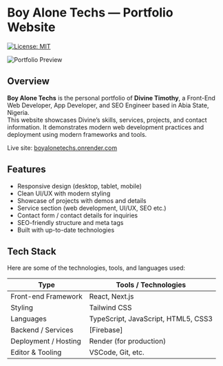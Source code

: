 # Boy Alone Techs — Portfolio Website

[![License: MIT](https://img.shields.io/badge/License-MIT-yellow.svg)](LICENSE)

![Portfolio Preview](/preview.png)

## Overview

**Boy Alone Techs** is the personal portfolio of **Divine Timothy**, a Front-End Web Developer, App Developer, and SEO Engineer based in Abia State, Nigeria.  
This website showcases Divine’s skills, services, projects, and contact information. It demonstrates modern web development practices and deployment using modern frameworks and tools.

Live site: [boyalonetechs.onrender.com](https://boyalonetechs.onrender.com)

## Features

- Responsive design (desktop, tablet, mobile)
- Clean UI/UX with modern styling
- Showcase of projects with demos and details
- Service section (web development, UI/UX, SEO etc.)
- Contact form / contact details for inquiries
- SEO-friendly structure and meta tags
- Built with up-to-date technologies

## Tech Stack

Here are some of the technologies, tools, and languages used:

| Type                 | Tools / Technologies                |
| -------------------- | ----------------------------------- |
| Front-end Framework  | React, Next.js                      |
| Styling              | Tailwind CSS                        |
| Languages            | TypeScript, JavaScript, HTML5, CSS3 |
| Backend / Services   | [Firebase]      |
| Deployment / Hosting | Render (for production)             |
| Editor & Tooling     | VSCode, Git, etc.                   |
